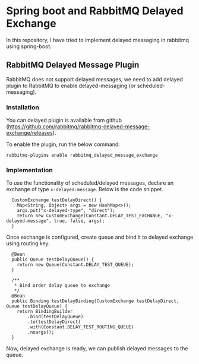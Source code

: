# Spring boot and RabbitMQ Delayed Exchange
In this repository, I have tried to implement delayed messaging in rabbitmq using spring-boot.

## RabbitMQ Delayed Message Plugin

RabbitMQ does not support delayed messages, we need to add delayed plugin to RabbitMQ to 
enable delayed-messaging (or scheduled-messaging). 
### Installation
You can delayed plugin is available from github (https://github.com/rabbitmq/rabbitmq-delayed-message-exchange/releases).

To enable the plugin, run the below command:

```
rabbitmq-plugins enable rabbitmq_delayed_message_exchange
```

### Implementation

To use the functionality of scheduled/delayed messages, declare an exchange of type ```x-delayed-message```. Below is the code snippet.
``` @Bean
  CustomExchange testDelayDirect() {
    Map<String, Object> args = new HashMap<>();
    args.put("x-delayed-type", "direct");
    return new CustomExchange(Constant.DELAY_TEST_EXCHANGE, "x-delayed-message", true, false, args);
  } 
  ```

Once exchange is configured, create queue and bind it to delayed exchange using routing key.

```  
  @Bean
  public Queue testDelayQueue() {
    return new Queue(Constant.DELAY_TEST_QUEUE);
  }

  /**
   * Bind order delay queue to exchange
   */
  @Bean
  public Binding testDelayBinding(CustomExchange testDelayDirect, Queue testDelayQueue) {
    return BindingBuilder
        .bind(testDelayQueue)
        .to(testDelayDirect)
        .with(Constant.DELAY_TEST_ROUTING_QUEUE)
        .noargs();
  }
```
Now, delayed exchange is ready, we can publish delayed messages to the queue.
